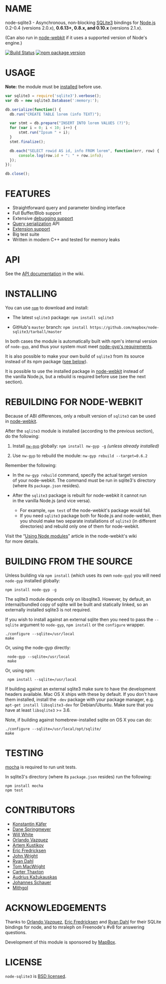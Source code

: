# NAME

node-sqlite3 - Asynchronous, non-blocking [SQLite3](http://sqlite.org/) bindings for [Node.js](http://nodejs.org/) 0.2-0.4 (versions 2.0.x), **0.6.13+, 0.8.x, and 0.10.x** (versions 2.1.x).

(Can also run in [node-webkit](https://github.com/rogerwang/node-webkit) if it uses a supported version of Node's engine.)

[![Build Status](https://travis-ci.org/mapbox/node-sqlite3.png?branch=master)](https://travis-ci.org/mapbox/node-sqlite3)
[![npm package version](https://badge.fury.io/js/sqlite3.png)](https://npmjs.org/package/sqlite3)


# USAGE

**Note:** the module must be [installed](#installing) before use.

``` js
var sqlite3 = require('sqlite3').verbose();
var db = new sqlite3.Database(':memory:');

db.serialize(function() {
  db.run("CREATE TABLE lorem (info TEXT)");

  var stmt = db.prepare("INSERT INTO lorem VALUES (?)");
  for (var i = 0; i < 10; i++) {
      stmt.run("Ipsum " + i);
  }
  stmt.finalize();

  db.each("SELECT rowid AS id, info FROM lorem", function(err, row) {
      console.log(row.id + ": " + row.info);
  });
});

db.close();
```



# FEATURES

* Straightforward query and parameter binding interface
* Full Buffer/Blob support
* Extensive [debugging support](https://github.com/mapbox/node-sqlite3/wiki/Debugging)
* [Query serialization](https://github.com/mapbox/node-sqlite3/wiki/Control-Flow) API
* [Extension support](https://github.com/mapbox/node-sqlite3/wiki/Extensions)
* Big test suite
* Written in modern C++ and tested for memory leaks



# API

See the [API documentation](https://github.com/mapbox/node-sqlite3/wiki) in the wiki.


# INSTALLING

You can use [`npm`](https://github.com/isaacs/npm) to download and install:

* The latest `sqlite3` package: `npm install sqlite3`

* GitHub's `master` branch: `npm install https://github.com/mapbox/node-sqlite3/tarball/master`

In both cases the module is automatically built with npm's internal version of `node-gyp`,
and thus your system must meet [node-gyp's requirements](https://github.com/TooTallNate/node-gyp#installation).

It is also possible to make your own build of `sqlite3` from its source instead of its npm package ([see below](#building-from-the-source)).

It is possible to use the installed package in [node-webkit](https://github.com/rogerwang/node-webkit) instead of the vanilla Node.js, but a rebuild is required before use (see the next section).


# REBUILDING FOR NODE-WEBKIT

Because of ABI differences, only a rebuilt version of `sqlite3` can be used in [node-webkit](https://github.com/rogerwang/node-webkit).

After the `sqlite3` module is installed (according to the previous section), do the following:

1. Install [`nw-gyp`](https://github.com/rogerwang/nw-gyp) globally: `npm install nw-gyp -g` *(unless already installed)*

2. Use `nw-gyp` to rebuild the module: `nw-gyp rebuild --target=0.6.2`

Remember the following:

* In the `nw-gyp rebuild` command, specify the actual target version of your node-webkit. The command must be run in sqlite3's directory (where its `package.json` resides).

* After the `sqlite3` package is rebuilt for node-webkit it cannot run in the vanilla Node.js (and vice versa).
   * For example, `npm test` of the node-webkit's package would fail.
   * If you need `sqlite3` package both for Node.js and node-webkit, then you should make two separate installations of `sqlite3` (in different directories) and rebuild only one of them for node-webkit.

Visit the “[Using Node modules](https://github.com/rogerwang/node-webkit/wiki/Using-Node-modules)” article in the node-webkit's wiki for more details.


# BUILDING FROM THE SOURCE

Unless building via `npm install` (which uses its own `node-gyp`) you will need `node-gyp` installed globally:

    npm install node-gyp -g

The sqlite3 module depends only on libsqlite3. However, by default, an internal/bundled copy of sqlite will be built and statically linked, so an externally installed sqlite3 is not required.

If you wish to install against an external sqlite then you need to pass the `--sqlite` argument to `node-gyp`, `npm install` or the `configure` wrapper.

    ./configure --sqlite=/usr/local
    make

Or, using the node-gyp directly:

     node-gyp --sqlite=/usr/local
     make

Or, using npm:

     npm install --sqlite=/usr/local

If building against an external sqlite3 make sure to have the development headers available. Mac OS X ships with these by default. If you don't have them installed, install the `-dev` package with your package manager, e.g. `apt-get install libsqlite3-dev` for Debian/Ubuntu. Make sure that you have at least `libsqlite3` >= 3.6.

Note, if building against homebrew-installed sqlite on OS X you can do:

    ./configure --sqlite=/usr/local/opt/sqlite/
    make


# TESTING

[mocha](https://github.com/visionmedia/mocha) is required to run unit tests.

In sqlite3's directory (where its `package.json` resides) run the following:

    npm install mocha
    npm test



# CONTRIBUTORS

* [Konstantin Käfer](https://github.com/kkaefer)
* [Dane Springmeyer](https://github.com/springmeyer)
* [Will White](https://github.com/willwhite)
* [Orlando Vazquez](https://github.com/orlandov)
* [Artem Kustikov](https://github.com/artiz)
* [Eric Fredricksen](https://github.com/grumdrig)
* [John Wright](https://github.com/mrjjwright)
* [Ryan Dahl](https://github.com/ry)
* [Tom MacWright](https://github.com/tmcw)
* [Carter Thaxton](https://github.com/carter-thaxton)
* [Audrius Kažukauskas](https://github.com/audriusk)
* [Johannes Schauer](https://github.com/pyneo)
* [Mithgol](https://github.com/Mithgol)



# ACKNOWLEDGEMENTS

Thanks to [Orlando Vazquez](https://github.com/orlandov),
[Eric Fredricksen](https://github.com/grumdrig) and
[Ryan Dahl](https://github.com/ry) for their SQLite bindings for node, and to mraleph on Freenode's #v8 for answering questions.

Development of this module is sponsored by [MapBox](http://mapbox.org/).


# LICENSE

`node-sqlite3` is [BSD licensed](https://github.com/mapbox/node-sqlite3/raw/master/LICENSE).

